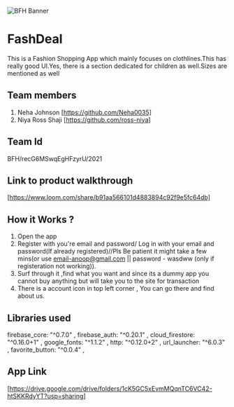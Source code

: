 ![BFH Banner](https://trello-attachments.s3.amazonaws.com/542e9c6316504d5797afbfb9/542e9c6316504d5797afbfc1/39dee8d993841943b5723510ce663233/Frame_19.png)
# FashDeal
This is a Fashion Shopping App which mainly focuses on clothlines.This has really good UI.Yes, there is a section dedicated for children as well.Sizes are mentioned as well

## Team members
1. Neha Johnson [https://github.com/Neha0035]
2. Niya Ross Shaji [https://github.com/ross-niya]
## Team Id
BFH/recG6MSwqEgHFzyrU/2021
## Link to product walkthrough
[https://www.loom.com/share/b91aa566101d4883894c92f9e5fc64db]
## How it Works ?
1. Open the app
2. Register with you're email and password/ Log in with your email and password(If already registered)//Pls Be patient it might take a few mins(or use email-anoop@gmail.com || password - wasdww  (only if registeration not working)).
3. Surf through it ,find what you want and since its a dummy app you cannot buy anything but will take you to the site for transaction
4. There is a account icon in top left corner , You can go there and find about us. 
## Libraries used
firebase_core: "^0.7.0" ,
firebase_auth: "^0.20.1" ,
cloud_firestore: "^0.16.0+1" ,
google_fonts: "^1.1.2" ,
http: "^0.12.0+2" ,
url_launcher: "^6.0.3" ,
favorite_button: "^0.0.4" ,

## App Link
[https://drive.google.com/drive/folders/1cK5GC5xEvmMQqnTC6VC42-htSKKRdyYT?usp=sharing]
